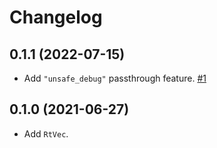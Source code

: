 # Changelog

## 0.1.1 (2022-07-15)

* Add `"unsafe_debug"` passthrough feature. [#1]

[#1]: https://github.com/azriel91/rt_map/pull/1

## 0.1.0 (2021-06-27)

* Add `RtVec`.
